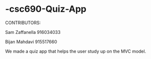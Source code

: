 # -csc690-Quiz-App

CONTRIBUTORS: 

Sam Zaffanella 916034033

Bijan Mahdavi 915517660              

We made a quiz app that helps the user study up on the MVC model.
